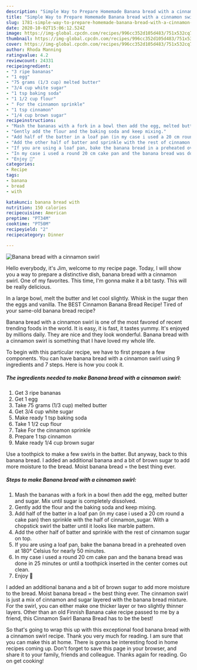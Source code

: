 ```yaml
---
description: "Simple Way to Prepare Homemade Banana bread with a cinnamon swirl"
title: "Simple Way to Prepare Homemade Banana bread with a cinnamon swirl"
slug: 1781-simple-way-to-prepare-homemade-banana-bread-with-a-cinnamon-swirl
date: 2020-10-02T15:06:12.524Z
image: https://img-global.cpcdn.com/recipes/996cc352d105d483/751x532cq70/banana-bread-with-a-cinnamon-swirl-recipe-main-photo.jpg
thumbnail: https://img-global.cpcdn.com/recipes/996cc352d105d483/751x532cq70/banana-bread-with-a-cinnamon-swirl-recipe-main-photo.jpg
cover: https://img-global.cpcdn.com/recipes/996cc352d105d483/751x532cq70/banana-bread-with-a-cinnamon-swirl-recipe-main-photo.jpg
author: Rhoda Manning
ratingvalue: 4.2
reviewcount: 24331
recipeingredient:
- "3 ripe bananas"
- "1 egg"
- "75 grams (1/3 cup) melted butter"
- "3/4 cup white sugar"
- "1 tsp baking soda"
- "1 1/2 cup flour"
- " For the cinnamon sprinkle"
- "1 tsp cinnamon"
- "1/4 cup brown sugar"
recipeinstructions:
- "Mash the bananas with a fork in a bowl then add the egg, melted butter and sugar. Mix until sugar is completely dissolved."
- "Gently add the flour and the baking soda and keep mixing."
- "Add half of the batter in a loaf pan (in my case i used a 20 cm round a cake pan) then sprinkle with the half of cinnamon_sugar. With a chopstick swirl the batter until it looks like marble pattern."
- "Add the other half of batter and sprinkle with the rest of cinnamon sugar on top."
- "If you are using a loaf pan, bake the banana bread in a preheated oven at 180° Celsius for nearly 50 minutes."
- "In my case i used a round 20 cm cake pan and the banana bread was done in 25 minutes or until a toothpick inserted in the center comes out clean."
- "Enjoy 🙂"
categories:
- Recipe
tags:
- banana
- bread
- with

katakunci: banana bread with 
nutrition: 150 calories
recipecuisine: American
preptime: "PT34M"
cooktime: "PT50M"
recipeyield: "2"
recipecategory: Dinner

---
```



![Banana bread with a cinnamon swirl](https://img-global.cpcdn.com/recipes/996cc352d105d483/751x532cq70/banana-bread-with-a-cinnamon-swirl-recipe-main-photo.jpg)

Hello everybody, it's Jim, welcome to my recipe page. Today, I will show you a way to prepare a distinctive dish, banana bread with a cinnamon swirl. One of my favorites. This time, I'm gonna make it a bit tasty. This will be really delicious.

In a large bowl, melt the butter and let cool slightly. Whisk in the sugar then the eggs and vanilla. The BEST Cinnamon Banana Bread Recipe! Tired of your same-old banana bread recipe?

Banana bread with a cinnamon swirl is one of the most favored of recent trending foods in the world. It is easy, it is fast, it tastes yummy. It's enjoyed by millions daily. They are nice and they look wonderful. Banana bread with a cinnamon swirl is something that I have loved my whole life.


To begin with this particular recipe, we have to first prepare a few components. You can have banana bread with a cinnamon swirl using 9 ingredients and 7 steps. Here is how you cook it.

<!--inarticleads1-->

##### The ingredients needed to make Banana bread with a cinnamon swirl:

1. Get 3 ripe bananas
1. Get 1 egg
1. Take 75 grams (1/3 cup) melted butter
1. Get 3/4 cup white sugar
1. Make ready 1 tsp baking soda
1. Take 1 1/2 cup flour
1. Take  For the cinnamon sprinkle
1. Prepare 1 tsp cinnamon
1. Make ready 1/4 cup brown sugar


Use a toothpick to make a few swirls in the batter. But anyway, back to this banana bread. I added an additional banana and a bit of brown sugar to add more moisture to the bread. Moist banana bread = the best thing ever. 

<!--inarticleads2-->

##### Steps to make Banana bread with a cinnamon swirl:

1. Mash the bananas with a fork in a bowl then add the egg, melted butter and sugar. Mix until sugar is completely dissolved.
1. Gently add the flour and the baking soda and keep mixing.
1. Add half of the batter in a loaf pan (in my case i used a 20 cm round a cake pan) then sprinkle with the half of cinnamon_sugar. With a chopstick swirl the batter until it looks like marble pattern.
1. Add the other half of batter and sprinkle with the rest of cinnamon sugar on top.
1. If you are using a loaf pan, bake the banana bread in a preheated oven at 180° Celsius for nearly 50 minutes.
1. In my case i used a round 20 cm cake pan and the banana bread was done in 25 minutes or until a toothpick inserted in the center comes out clean.
1. Enjoy 🙂


I added an additional banana and a bit of brown sugar to add more moisture to the bread. Moist banana bread = the best thing ever. The cinnamon swirl is just a mix of cinnamon and sugar layered with the banana bread mixture. For the swirl, you can either make one thicker layer or two slightly thinner layers. Other than an old Finnish Banana cake recipe passed to me by a friend, this Cinnamon Swirl Banana Bread has to be the best! 

So that's going to wrap this up with this exceptional food banana bread with a cinnamon swirl recipe. Thank you very much for reading. I am sure that you can make this at home. There is gonna be interesting food in home recipes coming up. Don't forget to save this page in your browser, and share it to your family, friends and colleague. Thanks again for reading. Go on get cooking!

